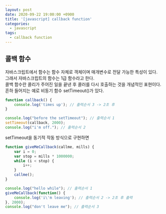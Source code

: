```yaml
---
layout: post
date: 2020-09-22 19:00:00 +0900
title: '[javascript] callback function'
categories:
  - javascript
tags:
  - callback function
---
```


## 콜백 함수

자바스크립트에서 함수는 함수 자체로 객체이며 매개변수로 전달 가능한 특성이 있다.  
그래서 자바스크립트의 함수는 1급 함수라고 한다.  
콜백 함수란 콜리가 주어진 일을 끝낸 후 콜러를 다시 호출하는 것을 개념적인 표현이다.  
흔하 들어지는 예로 비동기 함수 setTimeout()가 있다.  

```js
function callback() {
	console.log('times up'); // 출력순서 3 -> 2초 후
}

console.log("before the setTimeout"); // 출력순서 1
setTimeout(callback, 2000);
console.log("i'm off."); // 출력순서 2
```

setTimeout을 동기적 작동 방식으로 구현하면

```js
function giveMeCallback(callme, mills) {
	var i = 0;
	var stop = mills * 1000000;
	while (i < stop) {
		i++;
	}
	callme();
}

console.log("hello while"); // 출력순서 1
giveMeCallback(function() {
	console.log('i\'m leaving'); // 출력순서 2 -> 2초 후 출력
}, 2000);
console.log("don't leave me"); // 출력순서 3
```
